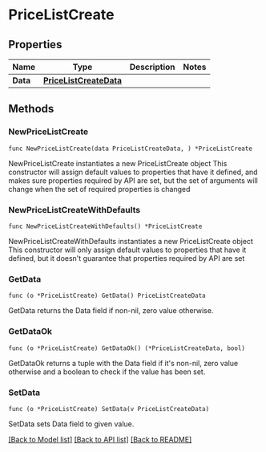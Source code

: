 # PriceListCreate

## Properties

Name | Type | Description | Notes
------------ | ------------- | ------------- | -------------
**Data** | [**PriceListCreateData**](PriceListCreateData.md) |  | 

## Methods

### NewPriceListCreate

`func NewPriceListCreate(data PriceListCreateData, ) *PriceListCreate`

NewPriceListCreate instantiates a new PriceListCreate object
This constructor will assign default values to properties that have it defined,
and makes sure properties required by API are set, but the set of arguments
will change when the set of required properties is changed

### NewPriceListCreateWithDefaults

`func NewPriceListCreateWithDefaults() *PriceListCreate`

NewPriceListCreateWithDefaults instantiates a new PriceListCreate object
This constructor will only assign default values to properties that have it defined,
but it doesn't guarantee that properties required by API are set

### GetData

`func (o *PriceListCreate) GetData() PriceListCreateData`

GetData returns the Data field if non-nil, zero value otherwise.

### GetDataOk

`func (o *PriceListCreate) GetDataOk() (*PriceListCreateData, bool)`

GetDataOk returns a tuple with the Data field if it's non-nil, zero value otherwise
and a boolean to check if the value has been set.

### SetData

`func (o *PriceListCreate) SetData(v PriceListCreateData)`

SetData sets Data field to given value.



[[Back to Model list]](../README.md#documentation-for-models) [[Back to API list]](../README.md#documentation-for-api-endpoints) [[Back to README]](../README.md)


